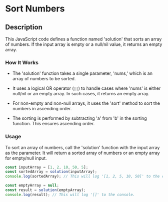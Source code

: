 # Sort Numbers

## Description

This JavaScript code defines a function named 'solution' that sorts an array of numbers. If the input array is empty or a null/nil value, it returns an empty array.

### How It Works

- The 'solution' function takes a single parameter, 'nums,' which is an array of numbers to be sorted.

- It uses a logical OR operator (`||`) to handle cases where 'nums' is either null/nil or an empty array. In such cases, it returns an empty array.

- For non-empty and non-null arrays, it uses the 'sort' method to sort the numbers in ascending order.

- The sorting is performed by subtracting 'a' from 'b' in the sorting function. This ensures ascending order.

### Usage

To sort an array of numbers, call the 'solution' function with the input array as the parameter. It will return a sorted array of numbers or an empty array for empty/null input.

```javascript
const inputArray = [1, 2, 10, 50, 5];
const sortedArray = solution(inputArray);
console.log(sortedArray); // This will log '[1, 2, 5, 10, 50]' to the console.

const emptyArray = null;
const result = solution(emptyArray);
console.log(result); // This will log '[]' to the console.
